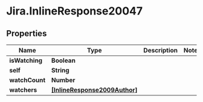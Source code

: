 # Jira.InlineResponse20047

## Properties

Name | Type | Description | Notes
------------ | ------------- | ------------- | -------------
**isWatching** | **Boolean** |  | 
**self** | **String** |  | 
**watchCount** | **Number** |  | 
**watchers** | [**[InlineResponse2009Author]**](InlineResponse2009Author.md) |  | 


